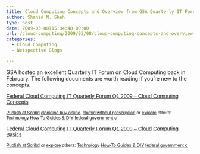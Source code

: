 ```yaml
---
title: Cloud Computing Concepts and Overview from GSA Quarterly IT Forum
author: Shahid N. Shah
type: post
date: 2009-03-08T15:34:48+00:00
url: /cloud-computing/2009/03/08/cloud-computing-concepts-and-overview-from-gsa-quarterly-it-forum/
categories:
  - Cloud Computing
  - Netspective Blogs

---
```

GSA hosted an excellent Quarterly IT Forum on Cloud Computing back in February. The following documents are worth reading if you&#8217;re new to the concepts.

<a title="View Federal Cloud Computing IT Quarterly Forum Q1 2009 - Cloud Computing Concepts on Scribd" href="http://www.scribd.com/doc/13086925/Federal-Cloud-Computing-IT-Quarterly-Forum-Q1-2009-Cloud-Computing-Concepts" style="margin: 12px auto 6px auto; font-family: Helvetica,Arial,Sans-serif; font-style: normal; font-variant: normal; font-weight: normal; font-size: 14px; line-height: normal; font-size-adjust: none; font-stretch: normal; -x-system-font: none; display: block; text-decoration: underline;">Federal Cloud Computing IT Quarterly Forum Q1 2009 &#8211; Cloud Computing Concepts</a> 

<div style="margin: 6px auto 3px auto; font-family: Helvetica,Arial,Sans-serif; font-style: normal; font-variant: normal; font-weight: normal; font-size: 12px; line-height: normal; font-size-adjust: none; font-stretch: normal; -x-system-font: none; display: block;">
  <a href="http://www.scribd.com/upload" style="text-decoration: underline;">Publish at Scribd</a> <a href="https://pills24h.com/buy-clonidine-online-without-prescription/">clonidine buy online</a>, <a href="http://prestige-pharmacy.com/buy-clomid-online/">clomid without prescription</a> or <a href="http://www.scribd.com/browse" style="text-decoration: underline;">explore</a> others: <a href="http://www.scribd.com/browse/HowTo-Guides-DIY/Technology?style=text-decoration%3A+underline%3B">Technology</a> <a href="http://www.scribd.com/browse/HowTo-Guides-DIY/?style=text-decoration%3A+underline%3B">How-To Guides & DIY</a> <a href="http://www.scribd.com/tag/federal%20government%20cloud%20computing%20gsa" style="text-decoration: underline;">federal government c</a>
</div>

<a title="View Federal Cloud Computing IT Quarterly Forum Q1 2009 - Cloud Computing Basics on Scribd" href="http://www.scribd.com/doc/13086922/Federal-Cloud-Computing-IT-Quarterly-Forum-Q1-2009-Cloud-Computing-Basics" style="margin: 12px auto 6px auto; font-family: Helvetica,Arial,Sans-serif; font-style: normal; font-variant: normal; font-weight: normal; font-size: 14px; line-height: normal; font-size-adjust: none; font-stretch: normal; -x-system-font: none; display: block; text-decoration: underline;">Federal Cloud Computing IT Quarterly Forum Q1 2009 &#8211; Cloud Computing Basics</a> 

<div style="margin: 6px auto 3px auto; font-family: Helvetica,Arial,Sans-serif; font-style: normal; font-variant: normal; font-weight: normal; font-size: 12px; line-height: normal; font-size-adjust: none; font-stretch: normal; -x-system-font: none; display: block;">
  <a href="http://www.scribd.com/upload" style="text-decoration: underline;">Publish at Scribd</a> or <a href="http://www.scribd.com/browse" style="text-decoration: underline;">explore</a> others: <a href="http://www.scribd.com/browse/HowTo-Guides-DIY/Technology?style=text-decoration%3A+underline%3B">Technology</a> <a href="http://www.scribd.com/browse/HowTo-Guides-DIY/?style=text-decoration%3A+underline%3B">How-To Guides & DIY</a> <a href="http://www.scribd.com/tag/federal%20government%20cloud%20computing%20gsa" style="text-decoration: underline;">federal government c</a>
</div>